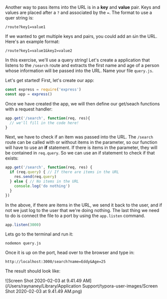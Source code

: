<!--title={Query Strings}-->

Another way to pass items into the URL is in a **key** and **value** pair. Keys and values are placed after a `?` and associated by the `=`. The format to use a quer string is:  

```
/route?key1=value1
```

If we wanted to get multiple keys and pairs, you could add an `&`in the URL. Here's an example format: 

```
/route?key1=value1&key2=value2
```



In this exercise, we'll use a query string! Let's create a application that listens to the `/search` route and extracts the first name and age of a person whose information will be passed into the URL. Name your file `query.js`.



Let's get started! First, let's create our app:

``````javascript
const express = require('express') 
const app = express()
``````

Once we have created the app, we will then define our get/seach functions with a request handler:

```javascript
app.get('/search', function(req, res){
  // we'll fill in the code here!
}
```

Next, we have to check if an item was passed into the URL. The `/search` route can be called with or without items in the parameter, so our function will have to use an **if** statement. If there is items in the parameter, they will be contained in `req.query`. So we can use an if statement to check if that exists: 

```js
app.get('/search', function(req, res) { 
  if (req.query) { // If there are items in the URL
  	res.send(req.query)
  } else { // No items in the URL
  	console.log('do nothing')
  }
})
```

In the above, if there are items in the URL, we send it back to the user, and if not we just log to the user that we're doing nothing. The last thing we need to do is connect the file to a port by using the ``app.listen`` command.

```javascript
app.listen(3000)
```

Lets go to the terminal and run it:

```
nodemon query.js
```

Once it is up on the port, head over to the browser and type in:

```
http://localhost:3000/search?name=Eddy&Age=25
```

The result should look like:

![Screen Shot 2020-02-03 at 9.41.49 AM](/Users/raynaney/Library/Application Support/typora-user-images/Screen Shot 2020-02-03 at 9.41.49 AM.png)